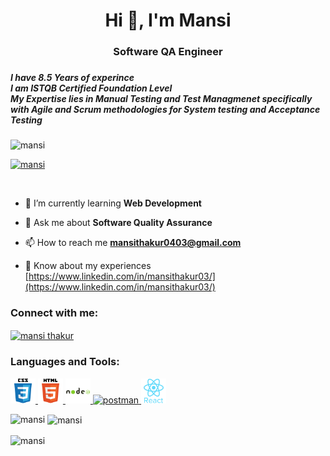 <h1 align="center">Hi 👋, I'm Mansi</h1>
<h3 align="center">Software QA Engineer<h3> 
<h5 align="left"> I have 8.5 Years of experince <br> I am ISTQB Certified Foundation Level<br> My Expertise lies in Manual Testing and Test Managmenet specifically with Agile and Scrum methodologies for System testing and Acceptance Testing</h5>

<p align="left"> <img src="https://komarev.com/ghpvc/?username=mansi&label=Profile%20views&color=0e75b6&style=flat" alt="mansi" /> </p>

<p align="left"> <a href="https://github.com/ryo-ma/github-profile-trophy"><img src="https://github-profile-trophy.vercel.app/?username=mansi" alt="mansi" /></a> </p>

<p align="left"> <a href="https://twitter.com/" target="blank"><img src="https://img.shields.io/twitter/follow/?logo=twitter&style=for-the-badge" alt="" /></a> </p>

- 🌱 I’m currently learning **Web Development**

- 💬 Ask me about **Software Quality Assurance**

- 📫 How to reach me **mansithakur0403@gmail.com**

- 📄 Know about my experiences [https://www.linkedin.com/in/mansithakur03/](https://www.linkedin.com/in/mansithakur03/)

<h3 align="left">Connect with me:</h3>
<p align="left">
<a href="https://linkedin.com/in/mansi thakur" target="blank"><img align="center" src="https://raw.githubusercontent.com/rahuldkjain/github-profile-readme-generator/master/src/images/icons/Social/linked-in-alt.svg" alt="mansi thakur" height="30" width="40" /></a>
</p>

<h3 align="left">Languages and Tools:</h3>
<p align="left"> <a href="https://www.w3schools.com/css/" target="_blank" rel="noreferrer"> <img src="https://raw.githubusercontent.com/devicons/devicon/master/icons/css3/css3-original-wordmark.svg" alt="css3" width="40" height="40"/> </a> <a href="https://www.w3.org/html/" target="_blank" rel="noreferrer"> <img src="https://raw.githubusercontent.com/devicons/devicon/master/icons/html5/html5-original-wordmark.svg" alt="html5" width="40" height="40"/> </a> <a href="https://nodejs.org" target="_blank" rel="noreferrer"> <img src="https://raw.githubusercontent.com/devicons/devicon/master/icons/nodejs/nodejs-original-wordmark.svg" alt="nodejs" width="40" height="40"/> </a> <a href="https://postman.com" target="_blank" rel="noreferrer"> <img src="https://www.vectorlogo.zone/logos/getpostman/getpostman-icon.svg" alt="postman" width="40" height="40"/> </a> <a href="https://reactjs.org/" target="_blank" rel="noreferrer"> <img src="https://raw.githubusercontent.com/devicons/devicon/master/icons/react/react-original-wordmark.svg" alt="react" width="40" height="40"/> </a> </p>

<p><img align="left" src="https://github-readme-stats.vercel.app/api/top-langs?username=mansi&show_icons=true&locale=en&layout=compact" alt="mansi" /></p>

<p>&nbsp;<img align="center" src="https://github-readme-stats.vercel.app/api?username=mansi&show_icons=true&locale=en" alt="mansi" /></p>

<p><img align="center" src="https://github-readme-streak-stats.herokuapp.com/?user=mansi&" alt="mansi" /></p>
